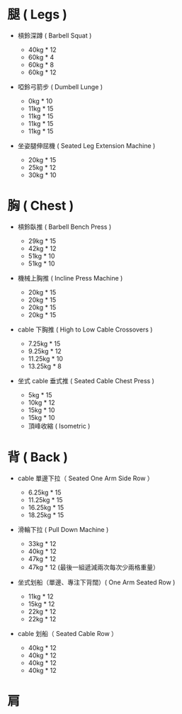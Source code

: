 # 腿 ( Legs )

 - 槓鈴深蹲 ( Barbell Squat )
   - 40kg * 12
   - 60kg * 4
   - 60kg * 8
   - 60kg * 12

 - 啞鈴弓箭步 ( Dumbell Lunge )
   - 0kg * 10
   - 11kg * 15
   - 11kg * 15
   - 11kg * 15
   - 11kg * 15

 - 坐姿腿伸屈機 ( Seated Leg Extension Machine )
   - 20kg * 15
   - 25kg * 12
   - 30kg * 10

# 胸 ( Chest )

  - 槓鈴臥推 ( Barbell Bench Press )
    - 29kg * 15
    - 42kg * 12
    - 51kg * 10
    - 51kg * 10
  
  - 機械上胸推 ( Incline Press Machine )
    - 20kg * 15
    - 20kg * 15
    - 20kg * 15
    - 20kg * 15
    
  - cable 下胸推 ( High to Low Cable Crossovers )
    - 7.25kg * 15
    - 9.25kg * 12
    - 11.25kg * 10
    - 13.25kg * 8
     
  - 坐式 cable 垂式推 ( Seated Cable Chest Press )
    - 5kg * 15
    - 10kg * 12
    - 15kg * 10
    - 15kg * 10
    - 頂峰收縮 ( Isometric )

# 背 ( Back )
 - cable 單邊下拉（ Seated One Arm Side Row ）
   - 6.25kg * 15
   - 11.25kg * 15
   - 16.25kg * 15
   - 18.25kg * 15

 - 滑輪下拉 ( Pull Down Machine )
   - 33kg * 12
   - 40kg * 12
   - 47kg * 12
   - 47kg * 12 (最後一組遞減兩次每次少兩格重量）

 - 坐式划船（單邊、專注下背闊）( One Arm Seated Row ) 
   - 11kg * 12
   - 15kg * 12
   - 22kg * 12
   - 22kg * 12

- cable 划船（ Seated Cable Row ）
  - 40kg * 12
  - 40kg * 12
  - 40kg * 12
  - 40kg * 12

# 肩
